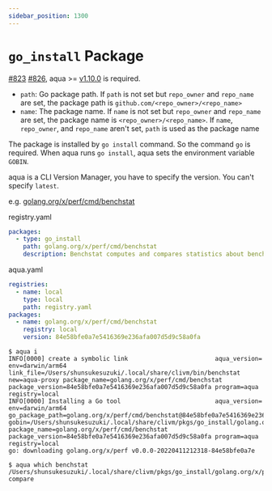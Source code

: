 ```yaml
---
sidebar_position: 1300
---
```


# `go_install` Package

[#823](https://github.com/aquaproj/aqua/issues/823) [#826](https://github.com/aquaproj/aqua/pull/826), aqua >= [v1.10.0](https://github.com/aquaproj/aqua/releases/tag/v1.10.0) is required.

* `path`: Go package path. If `path` is not set but `repo_owner` and `repo_name` are set, the package path is `github.com/<repo_owner>/<repo_name>`
* `name`: The package name. If `name` is not set but `repo_owner` and `repo_name` are set, the package name is `<repo_owner>/<repo_name>`. If `name`, `repo_owner`, and `repo_name` aren't set, `path` is used as the package name

The package is installed by `go install` command.
So the command `go` is required.
When aqua runs `go install`, aqua sets the environment variable `GOBIN`.

aqua is a CLI Version Manager, you have to specify the version. You can't specify `latest`.

e.g. [golang.org/x/perf/cmd/benchstat](https://pkg.go.dev/golang.org/x/perf/cmd/benchstat)

registry.yaml

```yaml
packages:
  - type: go_install
    path: golang.org/x/perf/cmd/benchstat
    description: Benchstat computes and compares statistics about benchmarks
```

aqua.yaml

```yaml
registries:
  - name: local
    type: local
    path: registry.yaml
packages:
  - name: golang.org/x/perf/cmd/benchstat
    registry: local
    version: 84e58bfe0a7e5416369e236afa007d5d9c58a0fa
```

```console
$ aqua i
INFO[0000] create a symbolic link                        aqua_version= env=darwin/arm64 link_file=/Users/shunsukesuzuki/.local/share/clivm/bin/benchstat new=aqua-proxy package_name=golang.org/x/perf/cmd/benchstat package_version=84e58bfe0a7e5416369e236afa007d5d9c58a0fa program=aqua registry=local
INFO[0000] Installing a Go tool                          aqua_version= env=darwin/arm64 go_package_path=golang.org/x/perf/cmd/benchstat@84e58bfe0a7e5416369e236afa007d5d9c58a0fa gobin=/Users/shunsukesuzuki/.local/share/clivm/pkgs/go_install/golang.org/x/perf/cmd/benchstat/84e58bfe0a7e5416369e236afa007d5d9c58a0fa/bin package_name=golang.org/x/perf/cmd/benchstat package_version=84e58bfe0a7e5416369e236afa007d5d9c58a0fa program=aqua registry=local
go: downloading golang.org/x/perf v0.0.0-20220411212318-84e58bfe0a7e

$ aqua which benchstat
/Users/shunsukesuzuki/.local/share/clivm/pkgs/go_install/golang.org/x/perf/cmd/benchstat/84e58bfe0a7e5416369e236afa007d5d9c58a0fa/bin/github-compare
```
